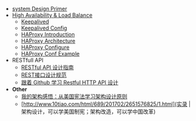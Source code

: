 
- [system Design Primer](https://github.com/donnemartin/system-design-primer)
- [High Availability & Load Balance](./ha-lb)
    - [Keepalived](./ha-lb/keepalived.md)
    - [Keepalived Config](./ha-lb/keepalived-conf.md)
    - [HAProxy Introduction](./ha-lb/haproxy-intro.txt)
    - [HAProxy Architecture](./ha-lb/haproxy-architecture.txt)
    - [HAProxy Configure](./ha-lb/haproxy-configuration.txt)
    - [HAProxy Conf Example](./ha-lb/haproxy-conf-example.md)
- RESTfull API
    - [RESTful API 设计指南](http://www.ruanyifeng.com/blog/2014/05/restful_api.html)
    - [REST接口设计规范](http://wangwei.info/about-rest-api)
    - [跟着 Github 学习 Restful HTTP API 设计](http://cizixs.com/2016/12/12/restful-api-design-guide)
- **Other**
    - [我的架构感悟：从美国宪法学习架构设计原则](http://gitbook.cn/books/58836d405a5adc3f0316023b/index.html)
    - [http://www.10tiao.com/html/689/201702/2651576825/1.html](实录 | 架构设计，可以学美国制宪；架构改造，可以学中国改革)
